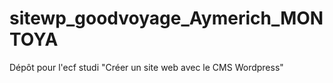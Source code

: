 # sitewp_goodvoyage_Aymerich_MONTOYA
Dépôt pour l'ecf studi "Créer un site web avec le CMS Wordpress"
